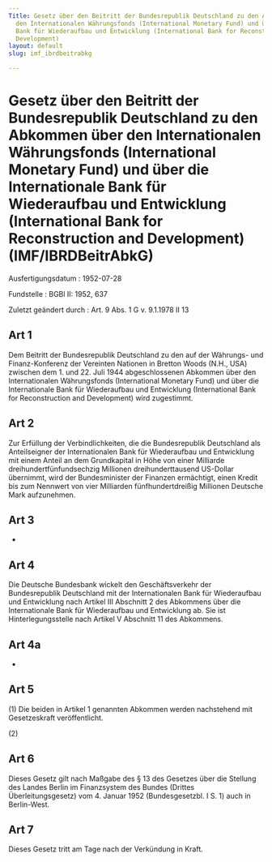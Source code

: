 ```yaml
---
Title: Gesetz über den Beitritt der Bundesrepublik Deutschland zu den Abkommen über
  den Internationalen Währungsfonds (International Monetary Fund) und über die Internationale
  Bank für Wiederaufbau und Entwicklung (International Bank for Reconstruction and
  Development)
layout: default
slug: imf_ibrdbeitrabkg

---
```


# Gesetz über den Beitritt der Bundesrepublik Deutschland zu den Abkommen über den Internationalen Währungsfonds (International Monetary Fund) und über die Internationale Bank für Wiederaufbau und Entwicklung (International Bank for Reconstruction and Development) (IMF/IBRDBeitrAbkG)

Ausfertigungsdatum
:   1952-07-28

Fundstelle
:   BGBl II: 1952, 637

Zuletzt geändert durch
:   Art. 9 Abs. 1 G v. 9.1.1978 II 13


## Art 1

Dem Beitritt der Bundesrepublik Deutschland zu den auf der Währungs-
und Finanz-Konferenz der Vereinten Nationen in Bretton Woods (N.H.,
USA) zwischen dem 1. und 22. Juli 1944 abgeschlossenen Abkommen über
den Internationalen Währungsfonds (International Monetary Fund) und
über die Internationale Bank für Wiederaufbau und Entwicklung
(International Bank for Reconstruction and Development) wird
zugestimmt.


## Art 2

Zur Erfüllung der Verbindlichkeiten, die die Bundesrepublik
Deutschland als Anteilseigner der Internationalen Bank für
Wiederaufbau und Entwicklung mit einem Anteil an dem Grundkapital in
Höhe von einer Milliarde dreihundertfünfundsechzig Millionen
dreihunderttausend US-Dollar übernimmt, wird der Bundesminister der
Finanzen ermächtigt, einen Kredit bis zum Nennwert von vier Milliarden
fünfhundertdreißig Millionen Deutsche Mark aufzunehmen.


## Art 3

-


## Art 4

Die Deutsche Bundesbank wickelt den Geschäftsverkehr der
Bundesrepublik Deutschland mit der Internationalen Bank für
Wiederaufbau und Entwicklung nach Artikel III Abschnitt 2 des
Abkommens über die Internationale Bank für Wiederaufbau und
Entwicklung ab. Sie ist Hinterlegungsstelle nach Artikel V Abschnitt
11 des Abkommens.


## Art 4a

-


## Art 5

(1) Die beiden in Artikel 1 genannten Abkommen werden nachstehend mit
Gesetzeskraft veröffentlicht.

(2)


## Art 6

Dieses Gesetz gilt nach Maßgabe des § 13 des Gesetzes über die
Stellung des Landes Berlin im Finanzsystem des Bundes (Drittes
Überleitungsgesetz) vom 4. Januar 1952 (Bundesgesetzbl. I S. 1) auch
in Berlin-West.


## Art 7

Dieses Gesetz tritt am Tage nach der Verkündung in Kraft.

